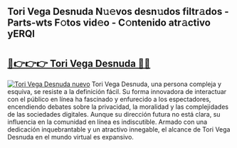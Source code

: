 ## Tori Vega Desnuda N𝚞𝚎vos desn𝚞dos filtr𝚊dos - Parts-wts F𝚘tos vid𝚎o - C𝚘ntenido atr𝚊ctivo yERQl

# <h2><a href="http://mb7zft.tromn.icu/?c=Tori+Vega+Desnuda">🔗👉👉👉 Tori Vega Desnuda 🔗🔗</a></h2>

[![Tori Vega Desnuda nuevo](https://i.imgur.com/pEAQMta.gif)](http://mb7zft.tromn.icu/?c=Tori+Vega+Desnuda)
Tori Vega Desnuda, una persona compleja y esquiva, se resiste a la definición fácil. Su forma innovadora de interactuar con el público en línea ha fascinado y enfurecido a los espectadores, encendiendo debates sobre la privacidad, la moralidad y las complejidades de las sociedades digitales. Aunque su dirección futura no está clara, su influencia en la comunidad en línea es indiscutible. Armado con una dedicación inquebrantable y un atractivo innegable, el alcance de Tori Vega Desnuda en el mundo virtual es expansivo.
